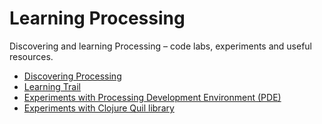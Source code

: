 Learning Processing
===================

Discovering and learning Processing – code labs, experiments and useful resources.

* [Discovering Processing](Discovering-Processing.md)
* [Learning Trail](Learning-Trail.md)
* [Experiments with Processing Development Environment (PDE)](pde/)
* [Experiments with Clojure Quil library](quil/)
